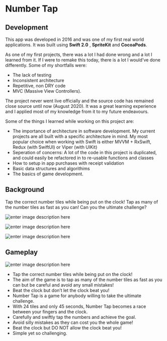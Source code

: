# Number Tap

## Development

This app was developed in 2016 and was one of my first real world applications.
It was built using **Swift 2.0** , **SpriteKit** and **CocoaPods**.

As one of my first projects, there was a lot I had done wrong and a lot I learned from it. If I were to remake this today, there is a lot I would've done differently.
Some of my shortfalls were:

- The lack of testing
- Inconsistent architecture
- Repetitive, non DRY code
- MVC (Massive View Controllers).

The project never went live officially and the source code has remained close source until now (August 2020). It was a great learning experience and I applied most of my knowledge from it to my future endeavours.

Some of the things I learned while working on this project are:

- The importance of architecture in software development. My current projects are all built with a specific architecture in mind. My most popular choice when working with Swift is either MVVM + RxSwift, Redux (with SwiftUI) or Viper (with UIKit)
- Seperation of concerns: A lot of the code in this project is duplicated, and could easily be refactored in to re-usable functions and classes
- How to setup in app purchases with receipt validation
- Basic data structures and algorithims
- The basics of game development.

## Background

 Tap the correct number tiles while being put on the clock! Tap as many of the number tiles as fast as you can! Can you the ultimate challenge?

![enter image description here](https://scontent.fdub3-1.fna.fbcdn.net/v/t31.0-8/14305426_946219842173526_1396197288118690542_o.jpg?_nc_cat=108&_nc_sid=9267fe&_nc_ohc=t7DX_UX80UkAX_DZtFp&_nc_ht=scontent.fdub3-1.fna&oh=65a4078b45ddab8a98d8d4425fe25395&oe=5F5B632D)

![enter image description here](https://scontent.fdub3-1.fna.fbcdn.net/v/t31.0-8/14231378_935189123276598_3962189334139682297_o.jpg?_nc_cat=100&_nc_sid=9267fe&_nc_ohc=3du1E8gZZogAX9FfxoE&_nc_ht=scontent.fdub3-1.fna&oh=ef5bc80f97bb23518bb54c6b54e0e1c3&oe=5F5AF947)

![enter image description here](https://scontent.fdub3-1.fna.fbcdn.net/v/t31.0-8/14115552_936073256521518_7537096070999358240_o.jpg?_nc_cat=107&_nc_sid=9267fe&_nc_ohc=CVjERF8uUtUAX9tduhJ&_nc_ht=scontent.fdub3-1.fna&oh=3dac7b19cc29ecfe0ea81e1ab1322e07&oe=5F5A7D54)

## Gameplay
 
![enter image description here](https://i.imgur.com/9eBUKU7.gif)

- Tap the correct number tiles while being put on the clock!
- The aim of the game is to tap as many of the number tiles as fast as you can but be careful and avoid any small mistakes!
- Beat the clock but don’t let the clock beat you!
- Number Tap is a game for anybody willing to take the ultimate challenge. 
- With 24 tiles and only 45 seconds, Number Tap becomes a race between your fingers and the clock.
- Carefully and swiftly tap the numbers and achieve the goal. 
- Avoid silly mistakes as they can cost you the whole game!
- Beat the clock but DO NOT allow the clock beat you!
- Simple yet so challenging.

